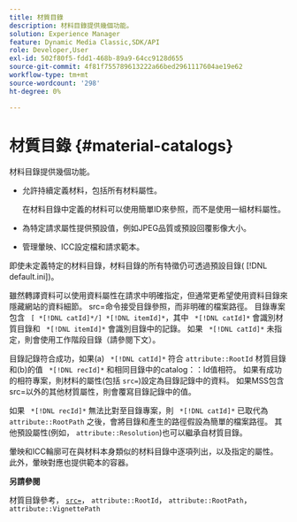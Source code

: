 ```yaml
---
title: 材質目錄
description: 材料目錄提供幾個功能。
solution: Experience Manager
feature: Dynamic Media Classic,SDK/API
role: Developer,User
exl-id: 502f80f5-fdd1-468b-89a9-64cc9128d655
source-git-commit: 4f81f755789613222a66bed2961117604ae19e62
workflow-type: tm+mt
source-wordcount: '298'
ht-degree: 0%

---
```


# 材質目錄 {#material-catalogs}

材料目錄提供幾個功能。

* 允許持續定義材料，包括所有材料屬性。

  在材料目錄中定義的材料可以使用簡單ID來參照，而不是使用一組材料屬性。
* 為特定請求屬性提供預設值，例如JPEG品質或預設回覆影像大小。
* 管理暈映、ICC設定檔和請求範本。

即使未定義特定的材料目錄，材料目錄的所有特徵仍可透過預設目錄( [!DNL default.ini])。

雖然轉譯資料可以使用資料屬性在請求中明確指定，但通常更希望使用資料目錄來隱藏網站的資料細節。 src=命令接受目錄參照，而非明確的檔案路徑。 目錄專案包含 ` [ *[!DNL catId]*/] *[!DNL itemId]*`，其中 ` *[!DNL catId]*` 會識別材質目錄和 ` *[!DNL itemId]*` 會識別目錄中的記錄。 如果 ` *[!DNL catId]*` 未指定，則會使用工作階段目錄（請參閱下文）。

目錄記錄符合成功，如果(a) ` *[!DNL catId]*` 符合 `attribute::RootId` 材質目錄和(b)的值 ` *[!DNL recId]*` 和相同目錄中的catalog：：Id值相符。 如果有成功的相符專案，則材料的屬性(包括 `src=`)設定為目錄記錄中的資料。 如果MSS包含src=以外的其他材質屬性，則會覆寫目錄記錄中的值。

如果 ` *[!DNL recId]*` 無法比對至目錄專案，則 ` *[!DNL catId]*` 已取代為 `attribute::RootPath` 之後，會將目錄和產生的路徑假設為簡單的檔案路徑。 其他預設屬性(例如， `attribute::Resolution`)也可以繼承自材質目錄。

暈映和ICC輪廓可在與材料本身類似的材料目錄中逐項列出，以及指定的屬性。 此外，暈映對應也提供範本的容器。

**另請參閱**

材質目錄參考， [`src=`](../../../../../../ir-api/http-protocol/image-rendering-api-ref/c-ir-http-protocol-ref/c-ir-http-protocol-command-reference/r-ir-src.md#reference-62c98abad22149d68d405ed6aaff8272)， `attribute::RootId`， `attribute::RootPath`， `attribute::VignettePath`
